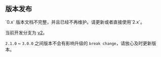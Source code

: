 ## 版本发布

<p class="tip">
`0.x` 版本文档不完整，并且已经不再维护。请更新或者直接使用`2.x`。
</p>

当前开发分支为 [v2](https://github.com/airyland/vux)。

`2.1.0` ~ `3.0.0` 之间版本不会有影响升级的 `break change`，请放心及时更新版本。
